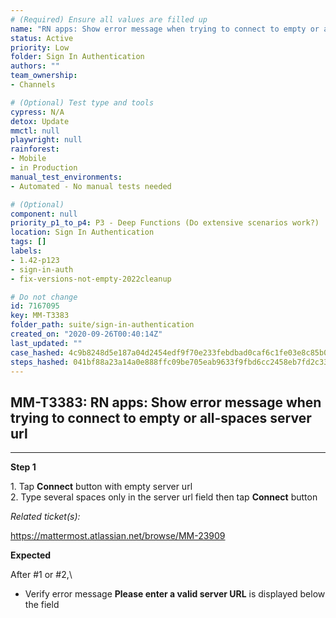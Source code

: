 ```yaml
---
# (Required) Ensure all values are filled up
name: "RN apps: Show error message when trying to connect to empty or all-spaces server url"
status: Active
priority: Low
folder: Sign In Authentication
authors: ""
team_ownership: 
- Channels

# (Optional) Test type and tools
cypress: N/A
detox: Update
mmctl: null
playwright: null
rainforest: 
- Mobile
- in Production
manual_test_environments: 
- Automated - No manual tests needed

# (Optional)
component: null
priority_p1_to_p4: P3 - Deep Functions (Do extensive scenarios work?)
location: Sign In Authentication
tags: []
labels: 
- 1.42-p123
- sign-in-auth
- fix-versions-not-empty-2022cleanup

# Do not change
id: 7167095
key: MM-T3383
folder_path: suite/sign-in-authentication
created_on: "2020-09-26T00:40:14Z"
last_updated: ""
case_hashed: 4c9b8248d5e187a04d2454edf9f70e233febdbad0caf6c1fe03e8c85b08f92cd100d323034ce07dd10d734db42472279
steps_hashed: 041bf88a23a14a0e888ffc09be705eab9633f9fbd6cc2458eb7fd2c3334b0c1d9be2f781e6e946b96a23a547e62976e1
---
```


## MM-T3383: RN apps: Show error message when trying to connect to empty or all-spaces server url

---

**Step 1**

1\. Tap **Connect** button with empty server url\
2\. Type several spaces only in the server url field then tap **Connect** button

_Related ticket(s):_

<https://mattermost.atlassian.net/browse/MM-23909>

**Expected**

After #1 or #2,\\

- Verify error message **Please enter a valid server URL** is displayed below the field
